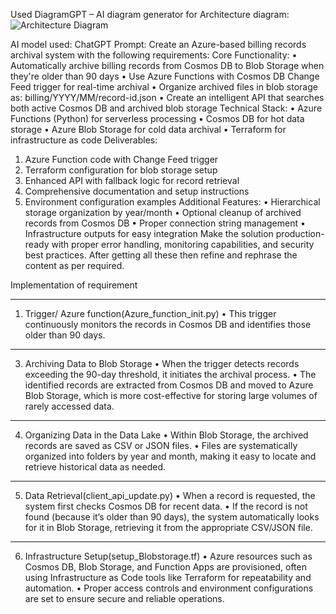 Used  DiagramGPT – AI diagram generator for Architecture diagram:
 ![Architecture Diagram](./Architecture_diagram.jpg)

AI model used: ChatGPT
Prompt:
Create an Azure-based billing records archival system with the following requirements:
Core Functionality:
•	Automatically archive billing records from Cosmos DB to Blob Storage when they're older than 90 days
•	Use Azure Functions with Cosmos DB Change Feed trigger for real-time archival
•	Organize archived files in blob storage as: billing/YYYY/MM/record-id.json
•	Create an intelligent API that searches both active Cosmos DB and archived blob storage
Technical Stack:
•	Azure Functions (Python) for serverless processing
•	Cosmos DB for hot data storage
•	Azure Blob Storage for cold data archival
•	Terraform for infrastructure as code
Deliverables:
1.	Azure Function code with Change Feed trigger
2.	Terraform configuration for blob storage setup
3.	Enhanced API with fallback logic for record retrieval
4.	Comprehensive documentation and setup instructions
5.	Environment configuration examples
Additional Features:
•	Hierarchical storage organization by year/month
•	Optional cleanup of archived records from Cosmos DB
•	Proper connection string management
•	Infrastructure outputs for easy integration
Make the solution production-ready with proper error handling, monitoring capabilities, and security best practices.
After getting all these then refine and rephrase the content as per required.



Implementation of requirement
________________________________________
1. Trigger/ Azure function(Azure_function_init.py)
•	This trigger continuously monitors the records in Cosmos DB and identifies those older than 90 days.
________________________________________
3. Archiving Data to Blob Storage
•	When the trigger detects records exceeding the 90-day threshold, it initiates the archival process.
•	The identified records are extracted from Cosmos DB and moved to Azure Blob Storage, which is more cost-effective for storing large volumes of rarely accessed data.
________________________________________
4. Organizing Data in the Data Lake
•	Within Blob Storage, the archived records are saved as CSV or JSON files.
•	Files are systematically organized into folders by year and month, making it easy to locate and retrieve historical data as needed.
________________________________________
5. Data Retrieval(client_api_update.py)
•	When a record is requested, the system first checks Cosmos DB for recent data.
•	If the record is not found (because it’s older than 90 days), the system automatically looks for it in Blob Storage, retrieving it from the appropriate CSV/JSON file.
________________________________________
6. Infrastructure Setup(setup_Blobstorage.tf)
•	Azure resources such as Cosmos DB, Blob Storage, and Function Apps are provisioned, often using Infrastructure as Code tools like Terraform for repeatability and automation.
•	Proper access controls and environment configurations are set to ensure secure and reliable operations.


